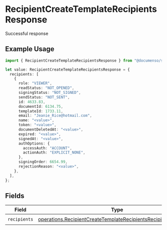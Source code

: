 # RecipientCreateTemplateRecipientsResponse

Successful response

## Example Usage

```typescript
import { RecipientCreateTemplateRecipientsResponse } from "@documenso/sdk-typescript/models/operations";

let value: RecipientCreateTemplateRecipientsResponse = {
  recipients: [
    {
      role: "VIEWER",
      readStatus: "NOT_OPENED",
      signingStatus: "NOT_SIGNED",
      sendStatus: "NOT_SENT",
      id: 4633.83,
      documentId: 6134.75,
      templateId: 1733.11,
      email: "Jeanie_Rice@hotmail.com",
      name: "<value>",
      token: "<value>",
      documentDeletedAt: "<value>",
      expired: "<value>",
      signedAt: "<value>",
      authOptions: {
        accessAuth: "ACCOUNT",
        actionAuth: "EXPLICIT_NONE",
      },
      signingOrder: 6654.99,
      rejectionReason: "<value>",
    },
  ],
};
```

## Fields

| Field                                                                                                                                            | Type                                                                                                                                             | Required                                                                                                                                         | Description                                                                                                                                      |
| ------------------------------------------------------------------------------------------------------------------------------------------------ | ------------------------------------------------------------------------------------------------------------------------------------------------ | ------------------------------------------------------------------------------------------------------------------------------------------------ | ------------------------------------------------------------------------------------------------------------------------------------------------ |
| `recipients`                                                                                                                                     | [operations.RecipientCreateTemplateRecipientsRecipientResponse](../../models/operations/recipientcreatetemplaterecipientsrecipientresponse.md)[] | :heavy_check_mark:                                                                                                                               | N/A                                                                                                                                              |